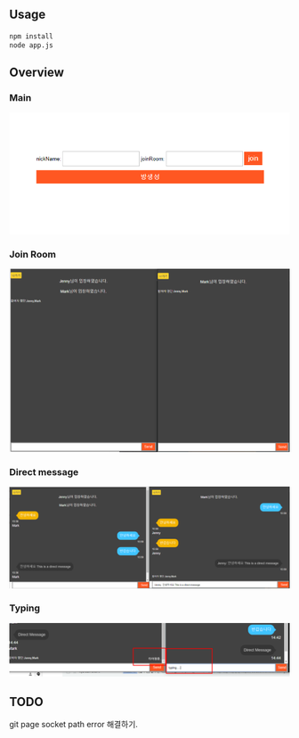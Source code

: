 ## Usage
<pre><code>npm install 
node app.js</code></pre>

## Overview

### Main
![main](/public/images/main.png)

### Join Room
![main](/public/images/join-room.png)

### Direct message
![main](/public/images/direct-message.png)

### Typing 
![main](/public/images/typing-2.png)

## TODO
git page socket path error 해결하기.
